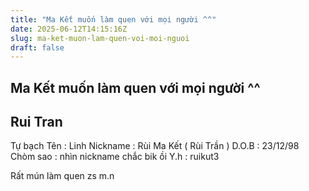 ```yaml
---
title: "Ma Kết muốn làm quen với mọi người ^^"
date: 2025-06-12T14:15:16Z
slug: ma-ket-muon-lam-quen-voi-moi-nguoi
draft: false
---
```


## Ma Kết muốn làm quen với mọi người ^^

## Rui Tran

Tự bạch 
Tên : Linh
Nickname : Rùi Ma Kết ( Rùi Trần )
D.O.B : 23/12/98
Chòm sao : nhìn nickname chắc bik ồi 
Y.h : ruikut3 

Rất mún làm quen zs m.n